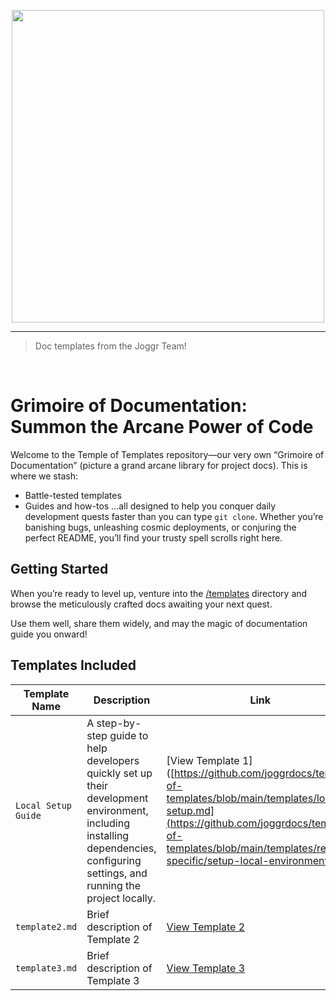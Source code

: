 <div>
    <p align="center">
        <img src="/.github/assets/gh-logo.png" align="center" width="500" />
    </p>
    <hr>
</div>

> Doc templates from the Joggr Team!

<br />

# Grimoire of Documentation: Summon the Arcane Power of Code

Welcome to the Temple of Templates repository—our very own “Grimoire of Documentation” (picture a grand arcane library for project docs). This is where we stash:

- Battle-tested templates
- Guides and how-tos
…all designed to help you conquer daily development quests faster than you can type `git clone`. Whether you’re banishing bugs, unleashing cosmic deployments, or conjuring the perfect README, you’ll find your trusty spell scrolls right here.

## Getting Started
When you’re ready to level up, venture into the [/templates](/templates) directory and browse the meticulously crafted docs awaiting your next quest.

Use them well, share them widely, and may the magic of documentation guide you onward!

## Templates Included
| Template Name | Description | Link |
|---------------|-------------|------|
| `Local Setup Guide` | A step-by-step guide to help developers quickly set up their development environment, including installing dependencies, configuring settings, and running the project locally. | [View Template 1]([https://github.com/joggrdocs/temple-of-templates/blob/main/templates/local-setup.md](https://github.com/joggrdocs/temple-of-templates/blob/main/templates/repo-specific/setup-local-environment.md) |
| `template2.md` | Brief description of Template 2 | [View Template 2](https://github.com/joggrdocs/temple-of-templates/blob/main/templates/template2.md) |
| `template3.md` | Brief description of Template 3 | [View Template 3](https://github.com/joggrdocs/temple-of-templates/blob/main/templates/template3.md) |









